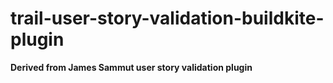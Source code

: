 # trail-user-story-validation-buildkite-plugin
**Derived from James Sammut user story validation plugin**
